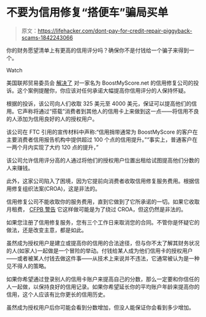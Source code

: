 # 不要为信用修复“搭便车”骗局买单

> 原文：<https://lifehacker.com/dont-pay-for-credit-repair-piggyback-scams-1842243066>

你的财务愿望清单上有更高的信用评分吗？确保你不是付钱给一个骗子来得到一个。

Watch

美国联邦贸易委员会 [解决了](https://www.ftc.gov/news-events/press-releases/2020/03/credit-repair-company-settles-ftc-charges-it-deceived-consumers) 对一家名为 BoostMyScore.net 的信用修复公司的投诉。这个案例提醒你，你应该对任何承诺大幅提高你信用评分的人保持怀疑。

根据的投诉，该公司向人们收取 325 美元至 4000 美元，保证可以提高他们的信用。它声称将通过“搭载”消费者到其他人的信用卡上来做到这一点——将信用不良的人添加为信用良好的人的授权用户。

该公司在 FTC 引用的宣传材料中声称:“信用捎带通常为 BoostMyScore 的客户在主要消费者信用报告机构中提供超过 100 个点的信用提升。”“事实上，普通客户在一两个月内实现了大约 120 点的提升，”

该公司允许信用评分高的人通过将他们的授权用户位置出租给试图提高他们分数的人来赚钱。

此外，这家公司陷入了困境，因为它提前向消费者收取信用修复服务费用。根据信用修复组织法案(CROA)，这是非法的。

信用修复公司不能收取你的服务费用，直到它做到了它所承诺的一切。如果它收取月租费， [CFPB 警告](https://www.consumerfinance.gov/ask-cfpb/how-can-i-tell-a-credit-repair-scam-from-a-reputable-credit-counselor-en-1343/) 它这样做可能是为了绕过 CROA，但这仍然是非法的。

如果您注册了信用修复服务，您有三个工作日来取消您的合同。不管你是怀疑它的做法，还是改变主意，都是如此。

虽然成为授权用户是建立或提高你的信用的合法途径，但与你不太了解其财务状况的人(如家人)一起做是一个冒险的举动。付钱给某人成为他们信用卡的授权用户——或者被某人付钱去做这件事——从技术上来说并不违法，它通常被认为是一种见不得人的策略。

如果你希望通过登录别人的信用卡账户来提高自己的分数，那么一定要和你信任的人一起做，以保持良好的信用记录。如果你希望延长你的平均账户年龄来提高你的信用，这个人应该有比你更长的信用历史。

虽然成为授权用户后你可能会看到分数增加，但没人能保证你会看到多少增加。